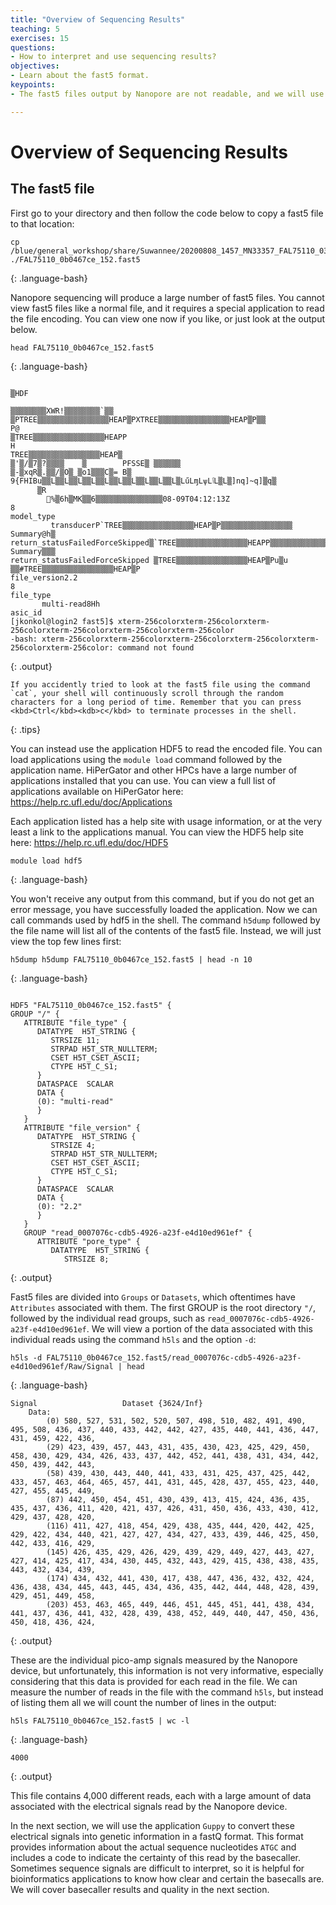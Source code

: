 ```yaml
---
title: "Overview of Sequencing Results"
teaching: 5
exercises: 15
questions:
- How to interpret and use sequencing results?
objectives:
- Learn about the fast5 format.
keypoints:
- The fast5 files output by Nanopore are not readable, and we will use a basecaller to interpret the results in the next section.

---
```


# Overview of Sequencing Results

## The fast5 file

First go to your directory and then follow the code below to copy a fast5 file to that location:

~~~
cp /blue/general_workshop/share/Suwannee/20200808_1457_MN33357_FAL75110_031a874e/fast5/FAL75110_0b0467ce_152.fast5 ./FAL75110_0b0467ce_152.fast5
~~~
{: .language-bash}

Nanopore sequencing will produce a large number of fast5 files. You cannot view fast5 files like a normal file, and it requires a special application to read the file encoding. You can view one now if you like, or just look at the output below.

~~~
head FAL75110_0b0467ce_152.fast5
~~~
{: .language-bash}

~~~

▒HDF
                                                                                                                                                            ▒▒▒▒▒▒▒▒XWR!▒▒▒▒▒▒▒▒`▒▒
▒PTREE▒▒▒▒▒▒▒▒▒▒▒▒▒▒▒▒HEAP▒PXTREE▒▒▒▒▒▒▒▒▒▒▒▒▒▒▒▒HEAP▒P▒▒                                                                                                    P@
▒TREE▒▒▒▒▒▒▒▒▒▒▒▒▒▒▒▒HEAPP
H                                                                                                                                                             TREE▒▒▒▒▒▒▒▒▒▒▒▒▒▒▒▒HEAP▒
▒'▒/▒7▒?▒▒▒▒    ▒        PFSSE▒ ▒▒▒▒▒▒
▒-▒xqR▒.▒▒/▒O▒_▒o1▒▒▒C▒= B▒ 9{FHIBu▒▒L▒▒L▒▒L▒▒L▒▒L▒▒L▒▒L▒▒L▒▒L▒▒L▒LűLɱLѱLٱL▒L▒]nq]~q]▒q▒
      ▒R
        ֌%▒6h▒MK▒▒6▒▒▒▒▒▒▒▒▒▒▒▒▒▒▒08-09T04:12:13Z
8                                                                                                                                                            model_type
         transducerP`TREE▒▒▒▒▒▒▒▒▒▒▒▒▒▒▒▒HEAP▒P▒▒▒▒▒▒▒▒▒▒▒▒▒▒▒▒                                                                                              Summary@h▒
return_statusFailedForceSkipped▒`TREE▒▒▒▒▒▒▒▒▒▒▒▒▒▒▒▒HEAPP▒▒▒▒▒▒▒▒▒▒▒▒▒▒▒▒                                                                                   Summary▒▒▒
return_statusFailedForceSkipped ▒TREE▒▒▒▒▒▒▒▒▒▒▒▒▒▒▒▒HEAP▒Pu▒u
▒▒#TREE▒▒▒▒▒▒▒▒▒▒▒▒▒▒▒▒HEAP▒P
file_version2.2
8                                                                                                                                                           file_type
       multi-read8Hh
asic_id
[jkonkol@login2 fast5]$ xterm-256colorxterm-256colorxterm-256colorxterm-256colorxterm-256colorxterm-256color
-bash: xterm-256colorxterm-256colorxterm-256colorxterm-256colorxterm-256colorxterm-256color: command not found
~~~
{: .output}

~~~
If you accidently tried to look at the fast5 file using the command `cat`, your shell will continuously scroll through the random characters for a long period of time. Remember that you can press <kbd>Ctrl</kbd><kdb>c</kbd> to terminate processes in the shell.
~~~
{: .tips}

You can instead use the application HDF5 to read the encoded file. You can load applications using the `module load` command followed by the application name. HiPerGator and other HPCs have a large number of applications installed that you can use. You can view a full list of applications available on HiPerGator here: https://help.rc.ufl.edu/doc/Applications

Each application listed has a help site with usage information, or at the very least a link to the applications manual. You can view the HDF5 help site here: https://help.rc.ufl.edu/doc/HDF5

~~~
module load hdf5
~~~
{: .language-bash}

You won't receive any output from this command, but if you do not get an error message, you have successfully loaded the application. Now we can call commands used by hdf5 in the shell. The command `h5dump` followed by the file name will list all of the contents of the fast5 file. Instead, we will just view the top few lines first:

~~~
h5dump h5dump FAL75110_0b0467ce_152.fast5 | head -n 10
~~~
{: .language-bash}

~~~

HDF5 "FAL75110_0b0467ce_152.fast5" {
GROUP "/" {
   ATTRIBUTE "file_type" {
      DATATYPE  H5T_STRING {
         STRSIZE 11;
         STRPAD H5T_STR_NULLTERM;
         CSET H5T_CSET_ASCII;
         CTYPE H5T_C_S1;
      }
      DATASPACE  SCALAR
      DATA {
      (0): "multi-read"
      }
   }
   ATTRIBUTE "file_version" {
      DATATYPE  H5T_STRING {
         STRSIZE 4;
         STRPAD H5T_STR_NULLTERM;
         CSET H5T_CSET_ASCII;
         CTYPE H5T_C_S1;
      }
      DATASPACE  SCALAR
      DATA {
      (0): "2.2"
      }
   }
   GROUP "read_0007076c-cdb5-4926-a23f-e4d10ed961ef" {
      ATTRIBUTE "pore_type" {
         DATATYPE  H5T_STRING {
            STRSIZE 8;
~~~
{: .output}

Fast5 files are divided into `Groups` or `Datasets`, which oftentimes have `Attributes` associated with them. The first GROUP is the root directory `"/`, followed by the individual read groups, such as `read_0007076c-cdb5-4926-a23f-e4d10ed961ef`. We will view a portion of the data associated with this individual reads using the command `h5ls` and the option `-d`:

~~~
h5ls -d FAL75110_0b0467ce_152.fast5/read_0007076c-cdb5-4926-a23f-e4d10ed961ef/Raw/Signal | head
~~~
{: .language-bash}

~~~
Signal                   Dataset {3624/Inf}
    Data:
        (0) 580, 527, 531, 502, 520, 507, 498, 510, 482, 491, 490, 495, 508, 436, 437, 440, 433, 442, 442, 427, 435, 440, 441, 436, 447, 431, 459, 422, 436,
        (29) 423, 439, 457, 443, 431, 435, 430, 423, 425, 429, 450, 458, 430, 429, 434, 426, 433, 437, 442, 452, 441, 438, 431, 434, 442, 450, 439, 442, 443,
        (58) 439, 430, 443, 440, 441, 433, 431, 425, 437, 425, 442, 433, 457, 463, 464, 465, 457, 441, 431, 445, 428, 437, 455, 423, 440, 427, 455, 445, 449,
        (87) 442, 450, 454, 451, 430, 439, 413, 415, 424, 436, 435, 435, 437, 436, 411, 420, 421, 437, 426, 431, 450, 436, 433, 430, 412, 429, 437, 428, 420,
        (116) 411, 427, 418, 454, 429, 438, 435, 444, 420, 442, 425, 429, 422, 434, 440, 421, 427, 427, 434, 427, 433, 439, 446, 425, 450, 442, 433, 416, 429,
        (145) 426, 435, 429, 426, 429, 439, 429, 449, 427, 443, 427, 427, 414, 425, 417, 434, 430, 445, 432, 443, 429, 415, 438, 438, 435, 443, 432, 434, 439,
        (174) 434, 432, 441, 430, 417, 438, 447, 436, 432, 432, 424, 436, 438, 434, 445, 443, 445, 434, 436, 435, 442, 444, 448, 428, 439, 429, 451, 449, 458,
        (203) 453, 463, 465, 449, 446, 451, 445, 451, 441, 438, 434, 441, 437, 436, 441, 432, 428, 439, 438, 452, 449, 440, 447, 450, 436, 450, 418, 436, 424,
~~~
{: .output}

These are the individual pico-amp signals measured by the Nanopore device, but unfortunately, this information is not very informative, especially considering that this data is provided for each read in the file. We can measure the number of reads in the file with the command `h5ls`, but instead of listing them all we will count the number of lines in the output:

~~~
h5ls FAL75110_0b0467ce_152.fast5 | wc -l
~~~
{: .language-bash}

~~~
4000
~~~
{: .output}

This file contains 4,000 different reads, each with a large amount of data associated with the electrical signals read by the Nanopore device.

In the next section, we will use the application `Guppy` to convert these electrical signals into genetic information in a fastQ format. This format provides information about the actual sequence nucleotides `ATGC` and includes a code to indicate the certainty of this read by the basecaller. Sometimes sequence signals are difficult to interpret, so it is helpful for bioinformatics applications to know how clear and certain the basecalls are. We will cover basecaller results and quality in the next section.
